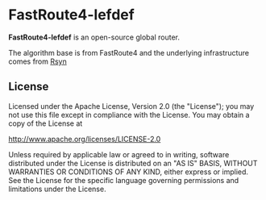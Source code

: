 FastRoute4-lefdef
======================

**FastRoute4-lefdef** is an open-source global router.

The algorithm base is from FastRoute4 and the underlying infrastructure comes from [Rsyn](https://github.com/RsynTeam/rsyn-x/)

## License
 
 Licensed under the Apache License, Version 2.0 (the "License");
 you may not use this file except in compliance with the License.
 You may obtain a copy of the License at
 
 http://www.apache.org/licenses/LICENSE-2.0
 
 Unless required by applicable law or agreed to in writing, software
 distributed under the License is distributed on an "AS IS" BASIS,
 WITHOUT WARRANTIES OR CONDITIONS OF ANY KIND, either express or implied.
 See the License for the specific language governing permissions and
 limitations under the License.
